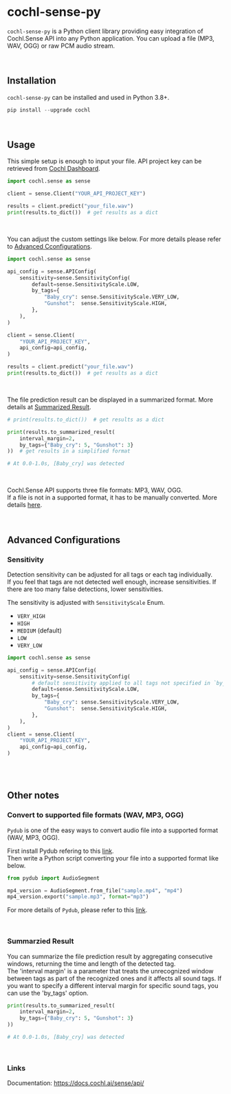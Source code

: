 # cochl-sense-py

`cochl-sense-py` is a Python client library providing easy integration of Cochl.Sense API into any Python application. You can upload a file (MP3, WAV, OGG) or raw PCM audio stream. 

<br/>

## Installation

`cochl-sense-py` can be installed and used in Python 3.8+.

```python
pip install --upgrade cochl
```

<br/>

## Usage

This simple setup is enough to input your file. API project key can be retrieved from [Cochl Dashboard](https://dashboard.cochl.ai/).

```python
import cochl.sense as sense

client = sense.Client("YOUR_API_PROJECT_KEY")

results = client.predict("your_file.wav")
print(results.to_dict())  # get results as a dict
```

<br/>

You can adjust the custom settings like below. For more details please refer to [Advanced Cconfigurations](#advanced-configurations).
```python
import cochl.sense as sense

api_config = sense.APIConfig(
    sensitivity=sense.SensitivityConfig(
        default=sense.SensitivityScale.LOW,
        by_tags={
            "Baby_cry": sense.SensitivityScale.VERY_LOW,
            "Gunshot":  sense.SensitivityScale.HIGH,
        },
    ),
)

client = sense.Client(
    "YOUR_API_PROJECT_KEY",
    api_config=api_config,
)

results = client.predict("your_file.wav")
print(results.to_dict())  # get results as a dict
```

<br/>

The file prediction result can be displayed in a summarized format. More details at [Summarized Result](#summarzied-result).
```python
# print(results.to_dict())  # get results as a dict

print(results.to_summarized_result(
    interval_margin=2,
    by_tags={"Baby_cry": 5, "Gunshot": 3}
))  # get results in a simplified format

# At 0.0-1.0s, [Baby_cry] was detected
```

<br/>

Cochl.Sense API supports three file formats: MP3, WAV, OGG. \
If a file is not in a supported format, it has to be manually converted. More details [here](#convert-to-supported-file-formats-wav-mp3-ogg).


<br/>

## Advanced Configurations

### Sensitivity

Detection sensitivity can be adjusted for all tags or each tag individually. \
If you feel that tags are not detected well enough, increase sensitivities. If there are too many false detections, lower sensitivities.

The sensitivity is adjusted with `SensitivityScale` Enum.
  - `VERY_HIGH`
  - `HIGH`
  - `MEDIUM` (default)
  - `LOW`
  - `VERY_LOW`

```python
import cochl.sense as sense

api_config = sense.APIConfig(
    sensitivity=sense.SensitivityConfig(
        # default sensitivity applied to all tags not specified in `by_tags`
        default=sense.SensitivityScale.LOW,
        by_tags={
            "Baby_cry": sense.SensitivityScale.VERY_LOW,
            "Gunshot":  sense.SensitivityScale.HIGH,
        },
    ),
)
client = sense.Client(
    "YOUR_API_PROJECT_KEY",
    api_config=api_config,
)
```

<br/>
<br/>

## Other notes

### Convert to supported file formats (WAV, MP3, OGG)

`Pydub` is one of the easy ways to convert audio file into a supported format (WAV, MP3, OGG).

First install Pydub refering to this [link](https://github.com/jiaaro/pydub?tab=readme-ov-file#installation). \
Then write a Python script converting your file into a supported format like below.

```python
from pydub import AudioSegment

mp4_version = AudioSegment.from_file("sample.mp4", "mp4")
mp4_version.export("sample.mp3", format="mp3")
```

For more details of `Pydub`, please refer to this [link](https://github.com/jiaaro/pydub).

<br/>

### Summarzied Result
You can summarize the file prediction result by aggregating consecutive windows, returning the time and length of the detected tag. \
The 'interval margin' is a parameter that treats the unrecognized window between tags as part of the recognized ones and it affects all sound tags.
If you want to specify a different interval margin for specific sound tags, you can use the 'by_tags' option.

```python
print(results.to_summarized_result(
    interval_margin=2,
    by_tags={"Baby_cry": 5, "Gunshot": 3}
))

# At 0.0-1.0s, [Baby_cry] was detected
```

<br/>

### Links

Documentation: https://docs.cochl.ai/sense/api/
